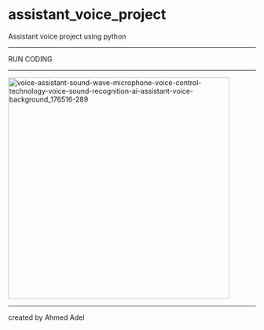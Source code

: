 # assistant_voice_project
Assistant voice project using python 
___________________
RUN CODING 
________________________________
<a href="https://youtu.be/uguSW6hu41A" target="_blank">
<img width="450" alt="voice-assistant-sound-wave-microphone-voice-control-technology-voice-sound-recognition-ai-assistant-voice-background_176516-289" src="https://user-images.githubusercontent.com/52542296/207731816-97ada21e-4dc5-4e2b-aff5-0496a873ff3d.png">
</a>


_______________________________________________

created by Ahmed Adel
